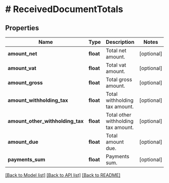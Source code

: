 # # ReceivedDocumentTotals

## Properties

Name | Type | Description | Notes
------------ | ------------- | ------------- | -------------
**amount_net** | **float** | Total net amount. | [optional]
**amount_vat** | **float** | Total vat amount. | [optional]
**amount_gross** | **float** | Total gross amount. | [optional]
**amount_withholding_tax** | **float** | Total withholding tax amount. | [optional]
**amount_other_withholding_tax** | **float** | Total other withholding tax amount. | [optional]
**amount_due** | **float** | Total amount due. | [optional]
**payments_sum** | **float** | Payments sum. | [optional]

[[Back to Model list]](../../README.md#models) [[Back to API list]](../../README.md#endpoints) [[Back to README]](../../README.md)
